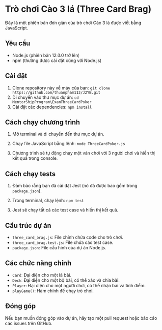 # Trò chơi Cào 3 lá (Three Card Brag)

Đây là một phiên bản đơn giản của trò chơi Cào 3 lá được viết bằng JavaScript.

## Yêu cầu

- Node.js (phiên bản 12.0.0 trở lên)
- npm (thường được cài đặt cùng với Node.js)

## Cài đặt

1. Clone repository này về máy của bạn:
```git clone https://github.com/thuanpham113/J2YB.git```
1. Di chuyển vào thư mục dự án:
```cd MentorShipProgram\ExamThreeCardPoker```
1. Cài đặt các dependencies:
```npm install```

## Cách chạy chương trình

1. Mở terminal và di chuyển đến thư mục dự án.

2. Chạy file JavaScript bằng lệnh:
```node ThreeCardPoker.js```
3. Chương trình sẽ tự động chạy một ván chơi với 3 người chơi và hiển thị kết quả trong console.

## Cách chạy tests

1. Đảm bảo rằng bạn đã cài đặt Jest (nó đã được bao gồm trong `package.json`).

2. Trong terminal, chạy lệnh:
```npm test```
3. Jest sẽ chạy tất cả các test case và hiển thị kết quả.

## Cấu trúc dự án

- `three_card_brag.js`: File chính chứa code cho trò chơi.
- `three_card_brag.test.js`: File chứa các test case.
- `package.json`: File cấu hình của dự án Node.js.

## Các chức năng chính

- `Card`: Đại diện cho một lá bài.
- `Deck`: Đại diện cho một bộ bài, có thể xáo và chia bài.
- `Player`: Đại diện cho một người chơi, có thể nhận bài và tính điểm.
- `playGame()`: Hàm chính để chạy trò chơi.

## Đóng góp

Nếu bạn muốn đóng góp vào dự án, hãy tạo một pull request hoặc báo cáo các issues trên GitHub.
